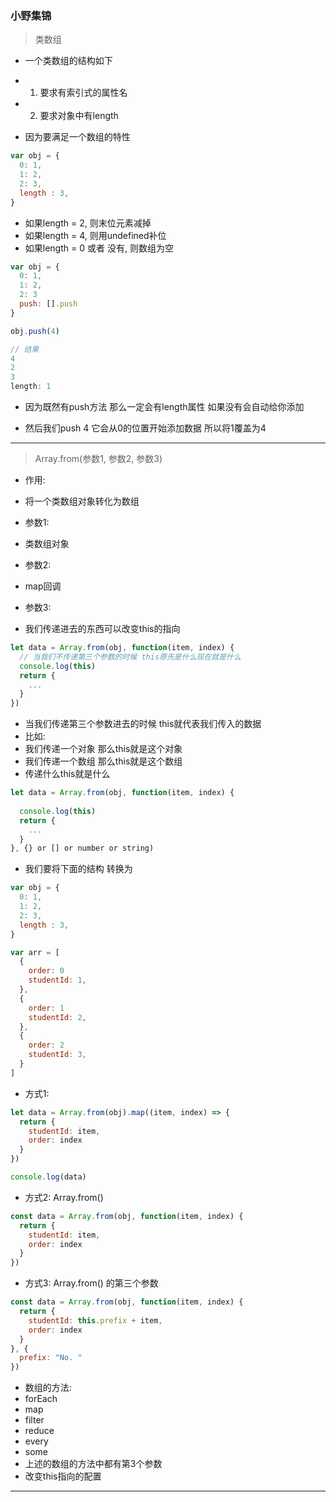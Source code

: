 ### 小野集锦

> 类数组
- 一个类数组的结构如下
- 1. 要求有索引式的属性名
- 2. 要求对象中有length

- 因为要满足一个数组的特性

```js
var obj = {
  0: 1,
  1: 2,
  2: 3,
  length : 3,
}
```

- 如果length = 2, 则末位元素减掉
- 如果length = 4, 则用undefined补位
- 如果length = 0 或者 没有, 则数组为空


```js
var obj = {
  0: 1,
  1: 2,
  2: 3
  push: [].push
}

obj.push(4)

// 结果
4
2
3
length: 1
```

- 因为既然有push方法 那么一定会有length属性 如果没有会自动给你添加

- 然后我们push 4 它会从0的位置开始添加数据 所以将1覆盖为4

----------------

> Array.from(参数1, 参数2, 参数3)
- 作用:
- 将一个类数组对象转化为数组

- 参数1:
- 类数组对象

- 参数2:
- map回调

- 参数3:
- 我们传递进去的东西可以改变this的指向
```js
let data = Array.from(obj, function(item, index) {
  // 当我们不传递第三个参数的时候 this原先是什么现在就是什么
  console.log(this)
  return {
    ...
  }
})
```

- 当我们传递第三个参数进去的时候 this就代表我们传入的数据 
- 比如:
- 我们传递一个对象 那么this就是这个对象
- 我们传递一个数组 那么this就是这个数组
- 传递什么this就是什么

```js
let data = Array.from(obj, function(item, index) {
 
  console.log(this)
  return {
    ...
  }
}, {} or [] or number or string)
```


- 我们要将下面的结构 转换为 
```js
var obj = {
  0: 1,
  1: 2,
  2: 3,
  length : 3,
}

var arr = [
  {
    order: 0
    studentId: 1,
  },
  {
    order: 1
    studentId: 2,
  },
  {
    order: 2
    studentId: 3,
  }
]
```

- 方式1:
```js
let data = Array.from(obj).map((item, index) => {
  return {
    studentId: item,
    order: index
  }
})

console.log(data)
```

- 方式2: Array.from()
```js
const data = Array.from(obj, function(item, index) {
  return {
    studentId: item,
    order: index
  }
})
```

- 方式3: Array.from() 的第三个参数
```js
const data = Array.from(obj, function(item, index) {
  return {
    studentId: this.prefix + item,
    order: index
  }
}, {
  prefix: "No. "
})
```

- 数组的方法:
- forEach
- map
- filter
- reduce
- every
- some
- 上述的数组的方法中都有第3个参数
- 改变this指向的配置

----------------